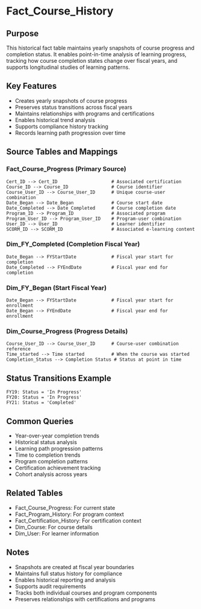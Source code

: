 # Fact_Course_History

## Purpose
This historical fact table maintains yearly snapshots of course progress and completion status. It enables point-in-time analysis of learning progress, tracking how course completion states change over fiscal years, and supports longitudinal studies of learning patterns.

## Key Features
- Creates yearly snapshots of course progress
- Preserves status transitions across fiscal years
- Maintains relationships with programs and certifications
- Enables historical trend analysis
- Supports compliance history tracking
- Records learning path progression over time

## Source Tables and Mappings

### Fact_Course_Progress (Primary Source)
    Cert_ID --> Cert_ID                    # Associated certification
    Course_ID --> Course_ID                # Course identifier
    Course_User_ID --> Course_User_ID      # Unique course-user combination
    Date_Began --> Date_Began              # Course start date
    Date_Completed --> Date_Completed      # Course completion date
    Program_ID --> Program_ID              # Associated program
    Program_User_ID --> Program_User_ID    # Program-user combination
    User_ID --> User_ID                    # Learner identifier
    SCORM_ID --> SCORM_ID                  # Associated e-learning content

### Dim_FY_Completed (Completion Fiscal Year)
    Date_Began --> FYStartDate             # Fiscal year start for completion
    Date_Completed --> FYEndDate           # Fiscal year end for completion

### Dim_FY_Began (Start Fiscal Year)
    Date_Began --> FYStartDate             # Fiscal year start for enrollment
    Date_Began --> FYEndDate               # Fiscal year end for enrollment

### Dim_Course_Progress (Progress Details)
    Course_User_ID --> Course_User_ID      # Course-user combination reference
    Time_started --> Time started          # When the course was started
    Completion_Status --> Completion Status # Status at point in time

## Status Transitions Example
```
FY19: Status = 'In Progress'
FY20: Status = 'In Progress'
FY21: Status = 'Completed'
```

## Common Queries
- Year-over-year completion trends
- Historical status analysis
- Learning path progression patterns
- Time to completion trends
- Program completion patterns
- Certification achievement tracking
- Cohort analysis across years

## Related Tables
- Fact_Course_Progress: For current state
- Fact_Program_History: For program context
- Fact_Certification_History: For certification context
- Dim_Course: For course details
- Dim_User: For learner information

## Notes
- Snapshots are created at fiscal year boundaries
- Maintains full status history for compliance
- Enables historical reporting and analysis
- Supports audit requirements
- Tracks both individual courses and program components
- Preserves relationships with certifications and programs